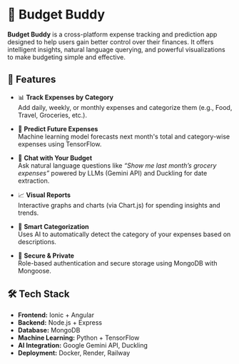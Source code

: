 # 💸 Budget Buddy

**Budget Buddy** is a cross-platform expense tracking and prediction app designed to help users gain better control over their finances. It offers intelligent insights, natural language querying, and powerful visualizations to make budgeting simple and effective.

## 🚀 Features

- 📊 **Track Expenses by Category**  
  Add daily, weekly, or monthly expenses and categorize them (e.g., Food, Travel, Groceries, etc.).

- 🤖 **Predict Future Expenses**  
  Machine learning model forecasts next month's total and category-wise expenses using TensorFlow.

- 💬 **Chat with Your Budget**  
  Ask natural language questions like _“Show me last month’s grocery expenses”_ powered by LLMs (Gemini API) and Duckling for date extraction.

- 📈 **Visual Reports**  
  Interactive graphs and charts (via Chart.js) for spending insights and trends.

- 🧠 **Smart Categorization**  
  Uses AI to automatically detect the category of your expenses based on descriptions.

- 🔐 **Secure & Private**  
  Role-based authentication and secure storage using MongoDB with Mongoose.

## 🛠️ Tech Stack

- **Frontend:** Ionic + Angular  
- **Backend:** Node.js + Express  
- **Database:** MongoDB  
- **Machine Learning:** Python + TensorFlow  
- **AI Integration:** Google Gemini API, Duckling  
- **Deployment:** Docker, Render, Railway

